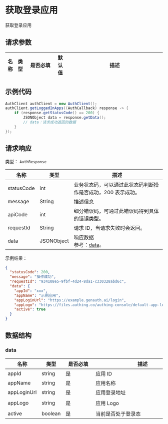 # 获取登录应用

<LastUpdated />

获取登录应用

## 请求参数

| 名称 | 类型 | <div style="width:80px">是否必填</div> | 默认值 | <div style="width:300px">描述</div> | <div style="width:200px"></div>示例值</div> |
| ---- | ---- | -------------------------------------- | ------ | ----------------------------------- | ------------------------------------------- |

## 示例代码

```java
AuthClient authClient = new AuthClient();
authClient.getLoggedInApps((AuthCallback) response -> {
    if (response.getStatusCode() == 200) {
        JSONObject data = response.getData();
        // data：请求成功返回的数据
    }
});
```

## 请求响应

类型： `AuthResponse`

| 名称       | 类型       | 描述                                                         |
| ---------- | ---------- | ------------------------------------------------------------ |
| statusCode | int        | 业务状态码，可以通过此状态码判断操作是否成功，200 表示成功。 |
| message    | String     | 描述信息                                                     |
| apiCode    | int        | 细分错误码，可通过此错误码得到具体的错误类型。               |
| requestId  | String     | 请求 ID，当请求失败时会返回。                                |
| data       | JSONObject | 响应数据<br/>参考：<a href="#data">data</a>。                |

示例结果：

```json
{
  "statusCode": 200,
  "message": "操作成功",
  "requestId": "934108e5-9fbf-4d24-8da1-c330328abd6c",
  "data": {
    "appId": "xxx",
    "appName": "示例应用",
    "appLoginUrl": "https://example.genauth.ai/login",
    "appLogo": "https://files.authing.co/authing-console/default-app-logo.png",
    "active": true
  }
}
```

## 数据结构

### <a id="data"></a> data

| 名称        | 类型    | <div style="width:80px">是否必填</div> | <div style="width:300px">描述</div> | <div style="width:200px">示例值</div>                           |
| ----------- | ------- | -------------------------------------- | ----------------------------------- | --------------------------------------------------------------- |
| appId       | string  | 是                                     | 应用 ID                             | `xxx`                                                           |
| appName     | string  | 是                                     | 应用名称                            | `示例应用`                                                      |
| appLoginUrl | string  | 是                                     | 应用登录地址                        | `https://example.genauth.ai/login`                              |
| appLogo     | string  | 是                                     | 应用 Logo                           | `https://files.authing.co/authing-console/default-app-logo.png` |
| active      | boolean | 是                                     | 当前是否处于登录态                  | `true`                                                          |

